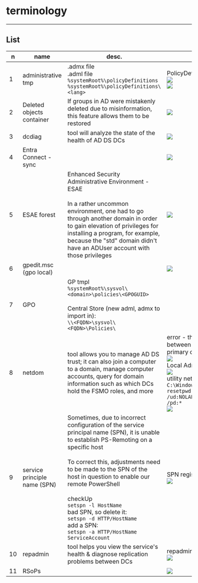 # terminology

---

## List
|n|name|desc.|O/P|
|-|----|-----|---|
|1|administrative tmp|.admx file<br/>.adml file<br/>`%systemRoot%\policyDefinitions`<br/>`%systemRoot%\policyDefinitions\<lang>`|PolicyDefinitionsFolder<br/><img src="https://i.imgur.com/5OW7zFT.png"><br/><img src="https://i.imgur.com/qDAFIpu.png">|
|2|Deleted objects container|If groups in AD were mistakenly deleted due to misinformation, this feature allows them to be restored|<img src="https://i.imgur.com/TUO8RzF.png">|
|3|dcdiag|tool will analyze the state of the health of AD DS DCs|<img src="https://i.imgur.com/tOIu3R4.png">|
|4|Entra Connect - sync||<img src="https://i.imgur.com/4tU6MoD.png">|
|5|ESAE forest|Enhanced Security Administrative Environment - ESAE<br/><br/>In a rather uncommon environment, one had to go through another domain in order to gain elevation of privileges for installing a program, for example, because the "std" domain didn't have an ADUser account with those privileges|<img src="https://i.imgur.com/jgkCqZ7.png">|
|6|gpedit.msc (gpo local)||<img src="https://i.imgur.com/R1sSOuw.png">|
|7|GPO|GP tmpl<br/>`%systemRoot%\sysvol\<domain>\policies\<GPOGUID>`<br/><br/>Central Store (new adml, admx to import in):<br/>`\\<FQDN>\sysvol\<FQDN>\Policies\`|
|8|netdom|tool allows you to manage AD DS trust; it can also join a computer to a domain, manage computer accounts, query for domain information such as which DCs hold the FSMO roles, and more|error - the trust relationship between this workstation & the primary domain failed<br/><img src="https://i.imgur.com/qTBSMez.png"><br/>Local Administrator<br/><img src="https://i.imgur.com/AA60QXe.png"><br/>utility netdom<br/>`C:\Windows\System32>netdom.exe resetpwd /s:w2k8r2-dc01 /ud:NOLABNOPARTY\Administrator /pd:*`<br/><img src="https://i.imgur.com/isX9qc9.png">|
|9|service principle name (SPN)|Sometimes, due to incorrect configuration of the service principal name (SPN), it is unable to establish PS-Remoting on a specific host<br/><br/>To correct this, adjustments need to be made to the SPN of the host in question to enable our remote PowerShell<br/><br/>checkUp<br/>`setspn -l HostName`<br/>bad SPN, so delete it:<br/>`setspn -d HTTP/HostName`<br/>add a SPN:<br/>`setspn -a HTTP/HostName ServiceAccount`|SPN register host<br/><img src="https://i.imgur.com/3E6Jtv8.png">|
|10|repadmin|tool helps you view the service's health & diagnose replication problems between DCs|repadmin /replsummary<br/><img src="https://i.imgur.com/vlLxpOK.png">|
|11|RSoPs||<img src="https://i.imgur.com/EzOxYdg.png">|
